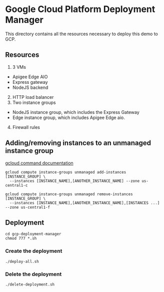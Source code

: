 # Google Cloud Platform Deployment Manager

This directory contains all the resources necessary to deploy this demo to GCP.

## Resources
1. 3 VMs
  * Apigee Edge AIO
  * Express gateway
  * NodeJS backend
2. HTTP load balancer
3. Two instance groups
  * NodeJS instance group, which includes the Express Gateway
  * Edge instance group, which includes Apigee Edge aio.
4. Firewall rules


## Adding/removing instances to an unmanaged instance group

[gcloud command documentation](https://cloud.google.com/compute/docs/instance-groups/creating-groups-of-unmanaged-instances#addinstances)

```
gcloud compute instance-groups unmanaged add-instances [INSTANCE_GROUP] \
  --instances [INSTANCE_NAME],[ANOTHER_INSTANCE_NAME] --zone us-central1-c
```

```
gcloud compute instance-groups unmanaged remove-instances [INSTANCE_GROUP] \
  --instances [INSTANCE_NAME],[ANOTHER_INSTANCE_NAME],[INSTANCES ...] --zone us-central1-f
```

## Deployment

```
cd gcp-deployment-manager
chmod 777 *.sh
```

### Create the deployment
```
./deploy-all.sh
```

### Delete the deployment
```
./delete-deployment.sh
```
